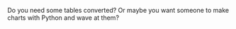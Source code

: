 <!---
UncreativeUsername37/UncreativeUsername37 is a ✨ special ✨ repository because its `README.md` (this file) appears on your GitHub profile.
You can click the Preview link to take a look at your changes.
--->
Do you need some tables converted? Or maybe you want someone to make charts with Python and wave at them?
